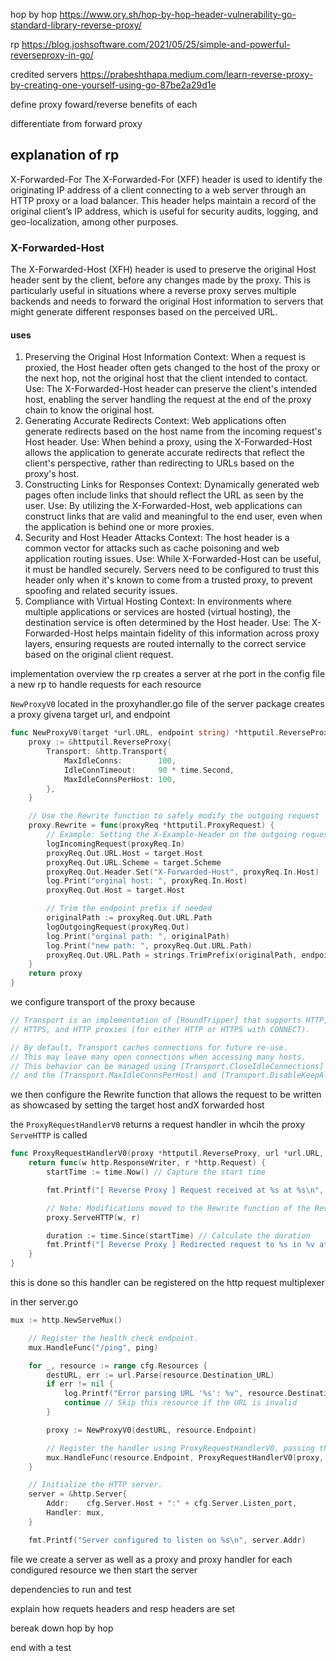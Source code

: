 hop by hop 
https://www.ory.sh/hop-by-hop-header-vulnerability-go-standard-library-reverse-proxy/

rp 
https://blog.joshsoftware.com/2021/05/25/simple-and-powerful-reverseproxy-in-go/

credited servers 
https://prabeshthapa.medium.com/learn-reverse-proxy-by-creating-one-yourself-using-go-87be2a29d1e


define proxy foward/reverse
benefits of each

differentiate from forward proxy 

## explanation of rp
X-Forwarded-For
The X-Forwarded-For (XFF) header is used to identify the originating IP address of a client connecting to a web server through an HTTP proxy or a load balancer.
This header helps maintain a record of the original client’s IP address, which is useful for security audits, logging, and geo-localization, among other purposes.

### X-Forwarded-Host
The X-Forwarded-Host (XFH) header is used to preserve the original Host header sent by the client, before any changes made by the proxy.
This is particularly useful in situations where a reverse proxy serves multiple backends and needs to forward the original Host information to servers that might generate different responses based on the perceived URL.

#### uses
1. Preserving the Original Host Information
Context: When a request is proxied, the Host header often gets changed to the host of the proxy or the next hop, not the original host that the client intended to contact.
Use: The X-Forwarded-Host header can preserve the client's intended host, enabling the server handling the request at the end of the proxy chain to know the original host.
2. Generating Accurate Redirects
Context: Web applications often generate redirects based on the host name from the incoming request's Host header.
Use: When behind a proxy, using the X-Forwarded-Host allows the application to generate accurate redirects that reflect the client's perspective, rather than redirecting to URLs based on the proxy's host.
3. Constructing Links for Responses
Context: Dynamically generated web pages often include links that should reflect the URL as seen by the user.
Use: By utilizing the X-Forwarded-Host, web applications can construct links that are valid and meaningful to the end user, even when the application is behind one or more proxies.
4. Security and Host Header Attacks
Context: The host header is a common vector for attacks such as cache poisoning and web application routing issues.
Use: While X-Forwarded-Host can be useful, it must be handled securely. Servers need to be configured to trust this header only when it's known to come from a trusted proxy, to prevent spoofing and related security issues.
5. Compliance with Virtual Hosting
Context: In environments where multiple applications or services are hosted (virtual hosting), the destination service is often determined by the Host header.
Use: The X-Forwarded-Host helps maintain fidelity of this information across proxy layers, ensuring requests are routed internally to the correct service based on the original client request.





implementation overview 
the rp creates a server at rhe port in the config file a new rp to handle requests for each resource 

`NewProxyV0` located in the proxyhandler.go file of the server package creates a proxy givena target url, and endpoint

```go
func NewProxyV0(target *url.URL, endpoint string) *httputil.ReverseProxy {
	proxy := &httputil.ReverseProxy{
		Transport: &http.Transport{
			MaxIdleConns:        100,
			IdleConnTimeout:     90 * time.Second,
			MaxIdleConnsPerHost: 100,
		},
	}

	// Use the Rewrite function to safely modify the outgoing request
	proxy.Rewrite = func(proxyReq *httputil.ProxyRequest) {
		// Example: Setting the X-Example-Header on the outgoing request
		logIncomingRequest(proxyReq.In)
		proxyReq.Out.URL.Host = target.Host
		proxyReq.Out.URL.Scheme = target.Scheme
		proxyReq.Out.Header.Set("X-Forwarded-Host", proxyReq.In.Host)
		log.Print("orginal host: ", proxyReq.In.Host)
		proxyReq.Out.Host = target.Host

		// Trim the endpoint prefix if needed
		originalPath := proxyReq.Out.URL.Path
		logOutgoingRequest(proxyReq.Out)
		log.Print("orginal path: ", originalPath)
		log.Print("new path: ", proxyReq.Out.URL.Path)
		proxyReq.Out.URL.Path = strings.TrimPrefix(originalPath, endpoint)
	}
	return proxy
}
```

we configure transport of the proxy  because 

```go
// Transport is an implementation of [RoundTripper] that supports HTTP,
// HTTPS, and HTTP proxies (for either HTTP or HTTPS with CONNECT).

// By default, Transport caches connections for future re-use.
// This may leave many open connections when accessing many hosts.
// This behavior can be managed using [Transport.CloseIdleConnections] method
// and the [Transport.MaxIdleConnsPerHost] and [Transport.DisableKeepAlives] fields.
```
we then configure the Rewrite function that allows the request to be written as showcased by setting the target host andX forwarded host

the ``ProxyRequestHandlerV0`` returns a request handler in whcih the proxy ``ServeHTTP`` is called

```go
func ProxyRequestHandlerV0(proxy *httputil.ReverseProxy, url *url.URL, endpoint string) func(http.ResponseWriter, *http.Request) {
	return func(w http.ResponseWriter, r *http.Request) {
		startTime := time.Now() // Capture the start time

		fmt.Printf("[ Reverse Proxy ] Request received at %s at %s\n", r.URL, time.Now().UTC())

		// Note: Modifications moved to the Rewrite function of the ReverseProxy setup
		proxy.ServeHTTP(w, r)

		duration := time.Since(startTime) // Calculate the duration
		fmt.Printf("[ Reverse Proxy ] Redirected request to %s in %v at %s\n", r.URL, duration, time.Now().UTC())
	}
}
```
this is done so this handler can be  registered on the http request multiplexer 

in ther server.go
```go
mux := http.NewServeMux()

	// Register the health check endpoint.
	mux.HandleFunc("/ping", ping)

	for _, resource := range cfg.Resources {
		destURL, err := url.Parse(resource.Destination_URL)
		if err != nil {
			log.Printf("Error parsing URL '%s': %v", resource.Destination_URL, err)
			continue // Skip this resource if the URL is invalid
		}

		proxy := NewProxyV0(destURL, resource.Endpoint)

		// Register the handler using ProxyRequestHandlerV0, passing the created proxy, destination URL, and endpoint
		mux.HandleFunc(resource.Endpoint, ProxyRequestHandlerV0(proxy, destURL, resource.Endpoint))
	}

	// Initialize the HTTP server.
	server = &http.Server{
		Addr:    cfg.Server.Host + ":" + cfg.Server.Listen_port,
		Handler: mux,
	}

	fmt.Printf("Server configured to listen on %s\n", server.Addr)
```
 file we create a server  as well as a proxy and proxy handler for each condigured resource we then start the server 





dependencies to run and test 

explain how requets headers and resp headers are set 

bereak down hop by hop 

end with a test



